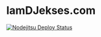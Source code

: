 # IamDJekses.com

[![Nodejitsu Deploy Status](https://webhooks.nodejitsu.com/MassDistributionMedia/iamdjekses.com.png)](https://webops.nodejitsu.com#iamdjekses.docpad/iamdjekses.com)